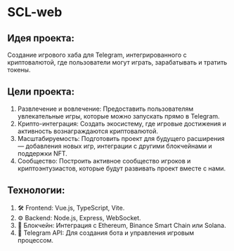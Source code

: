 # SCL-web

## Идея проекта:
Создание игрового хаба для Telegram, интегрированного с криптовалютой, где пользователи могут играть, зарабатывать и тратить токены.

## Цели проекта:
1. Развлечение и вовлечение:
Предоставить пользователям увлекательные игры, которые можно запускать прямо в Telegram.
2. Крипто-интеграция:
Создать экосистему, где игровые достижения и активность вознаграждаются криптовалютой.
3. Масштабируемость:
Подготовить проект для будущего расширения — добавления новых игр, интеграции с другими блокчейнами и поддержки NFT.
4. Сообщество:
Построить активное сообщество игроков и криптоэнтузиастов, которые будут развивать проект вместе с нами.

## Технологии:
1. 🛠️ Frontend: Vue.js, TypeScript, Vite.
2. ⚙️ Backend: Node.js, Express, WebSocket.
3. 🔗 Блокчейн: Интеграция с Ethereum, Binance Smart Chain или Solana.
4. 🤖 Telegram API: Для создания бота и управления игровым процессом.
